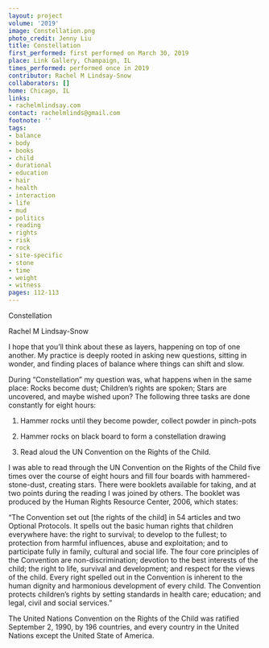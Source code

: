 ```yaml
---
layout: project
volume: '2019'
image: Constellation.png
photo_credit: Jenny Liu
title: Constellation
first_performed: first performed on March 30, 2019
place: Link Gallery, Champaign, IL
times_performed: performed once in 2019
contributor: Rachel M Lindsay-Snow
collaborators: []
home: Chicago, IL
links:
- rachelmlindsay.com
contact: rachelmlinds@gmail.com
footnote: ''
tags:
- balance
- body
- books
- child
- durational
- education
- hair
- health
- interaction
- life
- mud
- politics
- reading
- rights
- risk
- rock
- site-specific
- stone
- time
- weight
- witness
pages: 112-113
---
```


Constellation

Rachel M Lindsay-Snow

I hope that you’ll think about these as layers, happening on top of one another. My practice is deeply rooted in asking new questions, sitting in wonder, and finding places of balance where things can shift and slow.

During “Constellation” my question was, what happens when in the same place: Rocks become dust; Children’s rights are spoken; Stars are uncovered, and maybe wished upon? The following three tasks are done constantly for eight hours:

1. Hammer rocks until they become powder, collect powder in pinch-pots

2. Hammer rocks on black board to form a constellation drawing

3. Read aloud the UN Convention on the Rights of the Child.

I was able to read through the UN Convention on the Rights of the Child five times over the course of eight hours and fill four boards with hammered-stone-dust, creating stars. There were booklets available for taking, and at two points during the reading I was joined by others. The booklet was produced by the Human Rights Resource Center, 2006, which states:

“The Convention set out [the rights of the child] in 54 articles and two Optional Protocols. It spells out the basic human rights that children everywhere have: the right to survival; to develop to the fullest; to protection from harmful influences, abuse and exploitation; and to participate fully in family, cultural and social life. The four core principles of the Convention are non-discrimination; devotion to the best interests of the child; the right to life, survival and development; and respect for the views of the child. Every right spelled out in the Convention is inherent to the human dignity and harmonious development of every child. The Convention protects children’s rights by setting standards in health care; education; and legal, civil and social services.”

The United Nations Convention on the Rights of the Child was ratified September 2, 1990, by 196 countries, and every country in the United Nations except the United State of America.
